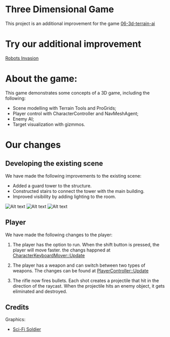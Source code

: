 # Three Dimensional Game

This project is an additional improvement for the game [06-3d-terrain-ai](https://github.com/gamedev-at-ariel/06-3d-terrain-ai.git)


# Try our additional improvement
[Robots Invasion](https://by-games.itch.io/robot-invation)


# About the game:
This game demonstrates some concepts of a 3D game, including the following:
* Scene modelling with Terrain Tools and ProGrids;
* Player control with CharacterController and NavMeshAgent;
* Enemy AI;
* Target visualization with gizmmos.




# Our changes 

## Developing the existing scene

We have made the following improvements to the existing scene:

* Added a guard tower to the structure.
* Constructed stairs to connect the tower with the main building.
* Improved visibility by adding lighting to the room.

![Alt text](Assets/Screenshot/Screenshot%202023-05-16%20154118.jpg)
![Alt text](Assets/Screenshot/Screenshot%202023-05-16%20154304.jpg)
![Alt text](Assets/Screenshot/Screenshot%202023-05-16%20154640.jpg)
## Player

We have made the following changes to the player:


1. The player has the option to run. When the shift button is pressed, the player will move faster.
the changs happned at [‎CharacterKeyboardMover::Update](https://github.com/BY-Games/3D_game/blob/main/Assets/Scripts/1-player/CharacterKeyboardMover.cs#L63:~:text=CharacterKeyboardMover%3A%3AUpdate)


2. The player has a weapon and can switch between two types of weapons. The changes can be found at 
[‎PlayerController::Update](https://github.com/BY-Games/3D_game/blob/main/Assets/Yurowm/Demo/Scripts/PlayerController.cs#L62:~:text=PlayerController%3A%3AUpdate)

3. The rifle now fires bullets. Each shot creates a projectile that hit in the direction of the raycast. When the projectile hits an enemy object, it gets eliminated and destroyed.



## Credits
Graphics:
* [Sci-Fi Soldier](https://assetstore.unity.com/packages/3d/characters/humanoids/sci-fi/sci-fi-soldier-29559)

